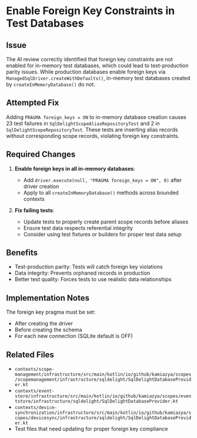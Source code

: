 # Enable Foreign Key Constraints in Test Databases

## Issue

The AI review correctly identified that foreign key constraints are not enabled for in-memory test databases, which could lead to test-production parity issues. While production databases enable foreign keys via `ManagedSqlDriver.createWithDefaults()`, in-memory test databases created by `createInMemoryDatabase()` do not.

## Attempted Fix

Adding `PRAGMA foreign_keys = ON` to in-memory database creation causes 23 test failures in `SqlDelightScopeAliasRepositoryTest` and 2 in `SqlDelightScopeRepositoryTest`. These tests are inserting alias records without corresponding scope records, violating foreign key constraints.

## Required Changes

1. **Enable foreign keys in all in-memory databases**:
   - Add `driver.execute(null, "PRAGMA foreign_keys = ON", 0)` after driver creation
   - Apply to all `createInMemoryDatabase()` methods across bounded contexts

2. **Fix failing tests**:
   - Update tests to properly create parent scope records before aliases
   - Ensure test data respects referential integrity
   - Consider using test fixtures or builders for proper test data setup

## Benefits

- Test-production parity: Tests will catch foreign key violations
- Data integrity: Prevents orphaned records in production
- Better test quality: Forces tests to use realistic data relationships

## Implementation Notes

The foreign key pragma must be set:
- After creating the driver
- Before creating the schema
- For each new connection (SQLite default is OFF)

## Related Files

- `contexts/scope-management/infrastructure/src/main/kotlin/io/github/kamiazya/scopes/scopemanagement/infrastructure/sqldelight/SqlDelightDatabaseProvider.kt`
- `contexts/event-store/infrastructure/src/main/kotlin/io/github/kamiazya/scopes/eventstore/infrastructure/sqldelight/SqlDelightDatabaseProvider.kt`
- `contexts/device-synchronization/infrastructure/src/main/kotlin/io/github/kamiazya/scopes/devicesync/infrastructure/sqldelight/SqlDelightDatabaseProvider.kt`
- Test files that need updating for proper foreign key compliance